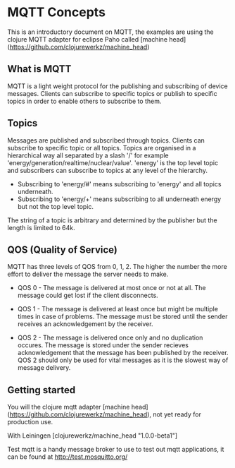 # MQTT Concepts

This is an introductory document on MQTT, the examples are using the clojure MQTT adapter for eclipse Paho called [machine head] (https://github.com/clojurewerkz/machine_head)

## What is MQTT

MQTT is a light weight protocol for the publishing and subscribing of device messages.  Clients can subscribe to specific topics or publish to specific topics in order to enable others to subscribe to them.


## Topics

Messages are published and subscribed through topics.  Clients can subscribe to specific topic or all topics.  Topics are organised in a hierarchical way all separated by a slash '/' for example 'energy/generation/realtime/nuclear/value'.  'energy' is the top level topic and subscribers can subscribe to topics at any level of the hierarchy.

- Subscribing to 'energy/#' means subscribing to 'energy' and all topics underneath.
- Subscribing to 'energy/+' means subscribing to all underneath energy but not the top level topic.

The string of a topic is arbitrary and determined by the publisher but the length is limited to 64k.

## QOS (Quality of Service)

MQTT has three levels of QOS from 0, 1, 2.  The higher the number the more effort to deliver the message the server needs to make.

- QOS 0 - The message is delivered at most once or not at all.  The message could get lost if the client disconnects.

- QOS 1 - The message is delivered at least once but might be multiple times in case of problems.  The message must be stored until the sender receives an acknowledgement by the receiver.

- QOS 2 - The message is delivered once only and no duplication occures.  The message is stored under the sender recieves acknowledgement that the message has been published by the receiver.  QOS 2 should only be used for vital messages as it is the slowest way of message delivery.


## Getting started

You will the clojure mqtt adapter [machine head] (https://github.com/clojurewerkz/machine_head), not yet ready for production use.

With Leiningen
[clojurewerkz/machine_head "1.0.0-beta1"]

Test mqtt is a handy message broker to use to test out mqtt applications, it can be found at http://test.mosquitto.org/
